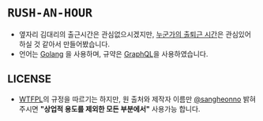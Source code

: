 # `RUSH-AN-HOUR`

* 옆자리 김대리의 출근시간은 관심없으시겠지만, [누군가의 출퇴근 시간](https://namu.wiki/w/%EB%8D%94%20%EC%9D%B4%EC%83%81%EC%9D%98%20%EC%9E%90%EC%84%B8%ED%95%9C%20%EC%84%A4%EB%AA%85%EC%9D%80%20%EC%83%9D%EB%9E%B5%ED%95%9C%EB%8B%A4.)은 관심있어 하실 것 같아서 만들어봤습니다.
* 언어는 [Golang](https://go.dev/) 을 사용하며, 규약은 [GraphQL](https://graphql.org/)을 사용하였습니다.

## LICENSE

* [WTFPL](http://www.wtfpl.net/about/)의 규정을 따르기는 하지만, 원 출처와 제작자 이름만 [@sangheonno](https://github.com/sangheonno) 밝혀주시면 **"상업적 용도를 제외한 모든 부분에서"** 사용가능 합니다.
